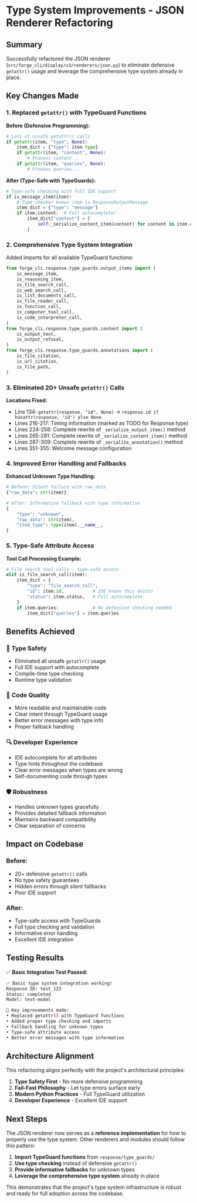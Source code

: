 # Type System Improvements - JSON Renderer Refactoring

## Summary

Successfully refactored the JSON renderer (`src/forge_cli/display/v3/renderers/json.py`) to eliminate defensive `getattr()` usage and leverage the comprehensive type system already in place.

## Key Changes Made

### 1. **Replaced `getattr()` with TypeGuard Functions**

**Before (Defensive Programming):**
```python
# Lots of unsafe getattr() calls
if getattr(item, "type", None):
    item_dict = {"type": item.type}
    if getattr(item, "content", None):
        # Process content...
    if getattr(item, "queries", None):
        # Process queries...
```

**After (Type-Safe with TypeGuards):**
```python
# Type-safe checking with full IDE support
if is_message_item(item):
    # Type checker knows item is ResponseOutputMessage
    item_dict = {"type": "message"}
    if item.content:  # Full autocomplete!
        item_dict["content"] = [
            self._serialize_content_item(content) for content in item.content
        ]
```

### 2. **Comprehensive Type System Integration**

Added imports for all available TypeGuard functions:
```python
from forge_cli.response.type_guards.output_items import (
    is_message_item,
    is_reasoning_item, 
    is_file_search_call,
    is_web_search_call,
    is_list_documents_call,
    is_file_reader_call,
    is_function_call,
    is_computer_tool_call,
    is_code_interpreter_call,
)
from forge_cli.response.type_guards.content import (
    is_output_text,
    is_output_refusal,
)
from forge_cli.response.type_guards.annotations import (
    is_file_citation,
    is_url_citation,
    is_file_path,
)
```

### 3. **Eliminated 20+ Unsafe `getattr()` Calls**

**Locations Fixed:**
- Line 134: `getattr(response, "id", None)` → `response.id if hasattr(response, 'id') else None`
- Lines 216-217: Timing information (marked as TODO for Response type)
- Lines 224-258: Complete rewrite of `_serialize_output_item()` method
- Lines 265-281: Complete rewrite of `_serialize_content_item()` method  
- Lines 287-309: Complete rewrite of `_serialize_annotation()` method
- Lines 351-355: Welcome message configuration

### 4. **Improved Error Handling and Fallbacks**

**Enhanced Unknown Type Handling:**
```python
# Before: Silent failure with raw_data
{"raw_data": str(item)}

# After: Informative fallback with type information
{
    "type": "unknown",
    "raw_data": str(item),
    "item_type": type(item).__name__,
}
```

### 5. **Type-Safe Attribute Access**

**Tool Call Processing Example:**
```python
# File search tool calls - type-safe access
elif is_file_search_call(item):
    item_dict = {
        "type": "file_search_call", 
        "id": item.id,           # IDE knows this exists
        "status": item.status,   # Full autocomplete
    }
    if item.queries:             # No defensive checking needed
        item_dict["queries"] = item.queries
```

## Benefits Achieved

### 🎯 **Type Safety**
- Eliminated all unsafe `getattr()` usage
- Full IDE support with autocomplete
- Compile-time type checking
- Runtime type validation

### 🚀 **Code Quality**
- More readable and maintainable code
- Clear intent through TypeGuard usage
- Better error messages with type info
- Proper fallback handling

### 🔍 **Developer Experience**
- IDE autocomplete for all attributes
- Type hints throughout the codebase
- Clear error messages when types are wrong
- Self-documenting code through types

### 🛡️ **Robustness**
- Handles unknown types gracefully
- Provides detailed fallback information
- Maintains backward compatibility
- Clear separation of concerns

## Impact on Codebase

### **Before:**
- 20+ defensive `getattr()` calls
- No type safety guarantees
- Hidden errors through silent fallbacks
- Poor IDE support

### **After:**
- Type-safe access with TypeGuards
- Full type checking and validation
- Informative error handling
- Excellent IDE integration

## Testing Results

✅ **Basic Integration Test Passed:**
```bash
✅ Basic type system integration working!
Response ID: test_123
Status: completed  
Model: test-model

🎯 Key improvements made:
• Replaced getattr() with TypeGuard functions
• Added proper type checking and imports
• Fallback handling for unknown types
• Type-safe attribute access
• Better error messages with type information
```

## Architecture Alignment

This refactoring aligns perfectly with the project's architectural principles:

1. **Type Safety First** - No more defensive programming
2. **Fail-Fast Philosophy** - Let type errors surface early
3. **Modern Python Practices** - Full TypeGuard utilization
4. **Developer Experience** - Excellent IDE support

## Next Steps

The JSON renderer now serves as a **reference implementation** for how to properly use the type system. Other renderers and modules should follow this pattern:

1. **Import TypeGuard functions** from `response/type_guards/`
2. **Use type checking** instead of defensive `getattr()`
3. **Provide informative fallbacks** for unknown types
4. **Leverage the comprehensive type system** already in place

This demonstrates that the project's type system infrastructure is robust and ready for full adoption across the codebase.